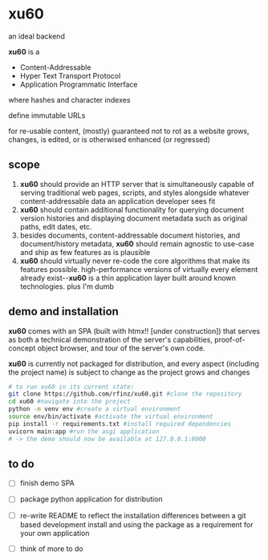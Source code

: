 # xu60
an ideal backend

**xu60** is a 
- Content-Addressable 
- Hyper Text Transport Protocol 
- Application Programmatic Interface

where hashes and character indexes

define immutable URLs

for re-usable content, (mostly) guaranteed not to rot as a website grows, changes, is edited, or is otherwised enhanced (or regressed)

## scope
1. **xu60** should provide an HTTP server that is simultaneously capable of serving traditional web pages, scripts, and styles alongside whatever content-addressable data an application developer sees fit
2. **xu60** should contain additional functionality for querying document version histories and displaying document metadata such as original paths, edit dates, etc.
3. besides documents, content-addressable document histories, and document/history metadata, **xu60** should remain agnostic to use-case and ship as few features as is plausible
4. **xu60** should virtually never re-code the core algorithms that make its features possible. high-performance versions of virtually every element already exist--**xu60** is a thin application layer built around known technologies. plus I'm dumb

## demo and installation

**xu60** comes with an SPA (built with htmx!! [under construction]) that serves as both a technical demonstration of the server's capabilities, proof-of-concept object browser, and tour of the server's own code.

**xu60** is currently not packaged for distribution, and every aspect (including the project name) is subject to change as the project grows and changes

```sh
# to run xu60 in its current state:
git clone https://github.com/rfinz/xu60.git #clone the repository
cd xu60 #navigate into the project
python -m venv env #create a virtual environment
source env/bin/activate #activate the virtual environment
pip install -r requirements.txt #install required dependencies
uvicorn main:app #run the asgi application
# -> the demo should now be available at 127.0.0.1:8000
```

## to do
- [ ] finish demo SPA
- [ ] package python application for distribution
- [ ] re-write README to reflect the installation differences between a git based development install and using the package as a requirement for your own application
- [ ] think of more to do

